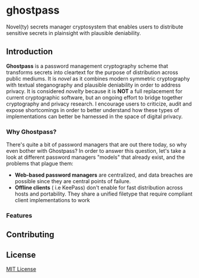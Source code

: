 # ghostpass

Novel(ty) secrets manager cryptosystem that enables users to distribute sensitive secrets in plainsight with plausible deniability.


## Introduction

__Ghostpass__ is a password management cryptography scheme that transforms secrets into cleartext for the purpose of distribution across public mediums. It is _novel_ as it combines modern symmetric cryptography with textual steganography and plausible deniability in order to address privacy. It is considered  _novelty_ because it is __NOT__ a full replacement for current cryptographic software, but an ongoing effort to bridge together cryptography and privacy research. I encourage users to criticize, audit and expose shortcomings in order to better understand how these types of implementations can better be harnessed in the space of digital privacy.

### Why Ghostpass?

There's quite a bit of password managers that are out there today, so why even bother with Ghostpass? In order to answer this question, let's take a look at different password managers "models" that already exist, and the problems that plague them:

* __Web-based password managers__ are centralized, and data breaches are possible since they are central points of failure.
* __Offline clients__ ( i.e KeePass) don't enable for fast distribution across hosts and portability. They share a unified filetype that require compliant client implementations to work

### Features


## Contributing

## License

[MIT License](https://codemuch.tech/license.txt)
